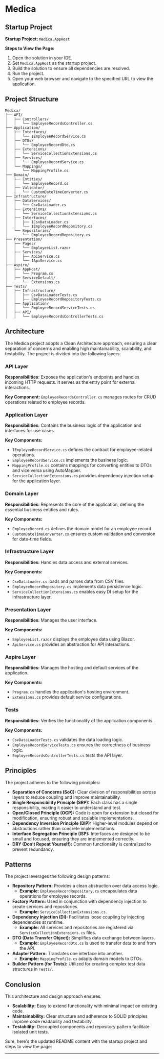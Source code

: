 
# Medica

## Startup Project

**Startup Project:** `Medica.AppHost`

**Steps to View the Page:**

1. Open the solution in your IDE.
2. Set `Medica.AppHost` as the startup project.
3. Build the solution to ensure all dependencies are resolved.
4. Run the project.
5. Open your web browser and navigate to the specified URL to view the application.



## Project Structure

```
Medica/
├── API/
│   ├── Controllers/
│   │   └── EmployeeRecordsController.cs
├── Application/
│   ├── Interfaces/
│   │   └── IEmployeeRecordService.cs
│   ├── DTOs/
│   │   └── EmployeeRecordDto.cs
│   ├── Extensions/
│   │   └── ServiceCollectionExtensions.cs
│   ├── Services/
│   │   └── EmployeeRecordService.cs
│   └── Mappings/
│       └── MappingProfile.cs
├── Domain/
│   ├── Entities/
│   │   └── EmployeeRecord.cs
│   ├── Validator/
│   │   └── CustomDateTimeConverter.cs
├── Infrastructure/
│   ├── DataServices/
│   │   └── CsvDataLoader.cs
│   ├── Extensions/
│   │   └── ServiceCollectionExtensions.cs
│   ├── Interfaces/
│   │   ├── ICsvDataLoader.cs
│   │   └── IEmployeeRecordRepository.cs
│   └── Repositories/
│       └── EmployeeRecordRepository.cs
├── Presentation/
│   ├── Pages/
│   │   └── EmployeeList.razor
│   ├── Services/
│   │   ├── ApiService.cs
│   │   └── IApiService.cs
├── Aspire/
│   ├── AppHost/
│   │   └── Program.cs
│   ├── ServiceDefault/
│       └── Extensions.cs
├── Tests/
│   ├── Infrastructure/
│   │   ├── CsvDataLoaderTests.cs
│   │   ├── EmployeeRecordRepositoryTests.cs
│   ├── Application/
│   │   └── EmployeeRecordServiceTests.cs
│   ├── API/
│   │   └── EmployeeRecordsControllerTests.cs

```

## Architecture

The Medica project adopts a Clean Architecture approach, ensuring a clear separation of concerns and enabling high maintainability, scalability, and testability. The project is divided into the following layers:

### API Layer

**Responsibilities:** Exposes the application's endpoints and handles incoming HTTP requests. It serves as the entry point for external interactions.

**Key Component:** `EmployeeRecordsController.cs` manages routes for CRUD operations related to employee records.

### Application Layer

**Responsibilities:** Contains the business logic of the application and interfaces for use cases.

**Key Components:**

- `IEmployeeRecordService.cs` defines the contract for employee-related operations.
- `EmployeeRecordService.cs` implements the business logic.
- `MappingProfile.cs` contains mappings for converting entities to DTOs and vice versa using AutoMapper.
- `ServiceCollectionExtensions.cs` provides dependency injection setup for the application layer.

### Domain Layer

**Responsibilities:** Represents the core of the application, defining the essential business entities and rules.

**Key Components:**

- `EmployeeRecord.cs` defines the domain model for an employee record.
- `CustomDateTimeConverter.cs` ensures custom validation and conversion for date-time fields.

### Infrastructure Layer

**Responsibilities:** Handles data access and external services.

**Key Components:**

- `CsvDataLoader.cs` loads and parses data from CSV files.
- `EmployeeRecordRepository.cs` implements data persistence logic.
- `ServiceCollectionExtensions.cs` enables easy DI setup for the infrastructure layer.

### Presentation Layer

**Responsibilities:** Manages the user interface.

**Key Components:**

- `EmployeeList.razor` displays the employee data using Blazor.
- `ApiService.cs` provides an abstraction for API interactions.

### Aspire Layer

**Responsibilities:** Manages the hosting and default services of the application.

**Key Components:**

- `Program.cs` handles the application's hosting environment.
- `Extensions.cs` provides default service configurations.

### Tests

**Responsibilities:** Verifies the functionality of the application components.

**Key Components:**

- `CsvDataLoaderTests.cs` validates the data loading logic.
- `EmployeeRecordServiceTests.cs` ensures the correctness of business logic.
- `EmployeeRecordsControllerTests.cs` tests the API layer.

## Principles

The project adheres to the following principles:

- **Separation of Concerns (SoC):** Clear division of responsibilities across layers to reduce coupling and improve maintainability.
- **Single Responsibility Principle (SRP):** Each class has a single responsibility, making it easier to understand and test.
- **Open/Closed Principle (OCP):** Code is open for extension but closed for modification, ensuring robust and scalable implementations.
- **Dependency Inversion Principle (DIP):** Higher-level modules depend on abstractions rather than concrete implementations.
- **Interface Segregation Principle (ISP):** Interfaces are designed to be small and focused, ensuring they are implemented correctly.
- **DRY (Don’t Repeat Yourself):** Common functionality is centralized to prevent redundancy.

## Patterns

The project leverages the following design patterns:

- **Repository Pattern:** Provides a clean abstraction over data access logic.
  - **Example:** `EmployeeRecordRepository.cs` encapsulates data operations for employee records.
- **Factory Pattern:** Used in conjunction with dependency injection to create services and repositories.
  - **Example:** `ServiceCollectionExtensions.cs`.
- **Dependency Injection (DI):** Facilitates loose coupling by injecting dependencies at runtime.
  - **Example:** All services and repositories are registered via `ServiceCollectionExtensions.cs` files.
- **DTO (Data Transfer Object):** Simplifies data exchange between layers.
  - **Example:** `EmployeeRecordDto.cs` is used to transfer data to and from the API.
- **Adapter Pattern:** Translates one interface into another.
  - **Example:** `MappingProfile.cs` adapts domain models to DTOs.
- **Builder Pattern (for Tests):** Utilized for creating complex test data structures in `Tests/`.

## Conclusion

This architecture and design approach ensures:

- **Scalability:** Easy to extend functionality with minimal impact on existing code.
- **Maintainability:** Clear structure and adherence to SOLID principles improve code readability and testability.
- **Testability:** Decoupled components and repository pattern facilitate isolated unit tests.

Sure, here's the updated README content with the startup project and steps to view the page:

---

